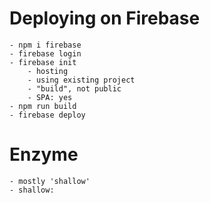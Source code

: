 # Deploying on Firebase

    - npm i firebase
    - firebase login
    - firebase init
        - hosting
        - using existing project
        - "build", not public
        - SPA: yes
    - npm run build
    - firebase deploy

# Enzyme

    - mostly 'shallow'
    - shallow:
